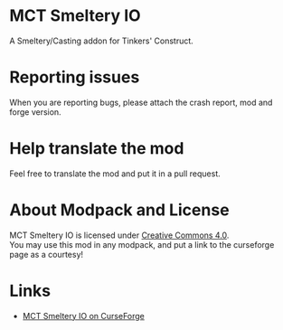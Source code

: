 # MCT Smeltery IO
A Smeltery/Casting addon for Tinkers' Construct.<br/>

# Reporting issues
When you are reporting bugs, please attach the crash report, mod and forge version.<br/>

# Help translate the mod
Feel free to translate the mod and put it in a pull request.<br/>

# About Modpack and License
MCT Smeltery IO is licensed under [Creative Commons 4.0](https://creativecommons.org/licenses/by/4.0/).<br/>
You may use this mod in any modpack, and put a link to the curseforge page as a courtesy!<br/>

# Links
- [MCT Smeltery IO on CurseForge](https://www.curseforge.com/minecraft/mc-mods/mct-smeltery-io)<br/>
